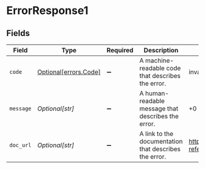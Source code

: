 # ErrorResponse1


## Fields

| Field                                                             | Type                                                              | Required                                                          | Description                                                       | Example                                                           |
| ----------------------------------------------------------------- | ----------------------------------------------------------------- | ----------------------------------------------------------------- | ----------------------------------------------------------------- | ----------------------------------------------------------------- |
| `code`                                                            | [Optional[errors.Code]](../../models/errors/code.md)              | :heavy_minus_sign:                                                | A machine-readable code that describes the error.                 | invalid_phone_number                                              |
| `message`                                                         | *Optional[str]*                                                   | :heavy_minus_sign:                                                | A human-readable message that describes the error.                | +0 is not a valid phone number                                    |
| `doc_url`                                                         | *Optional[str]*                                                   | :heavy_minus_sign:                                                | A link to the documentation that describes the error.             | https://docs.prelude.so/api-reference/errors#invalid_phone_number |